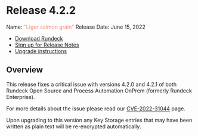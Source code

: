 # Release 4.2.2

Name: <span style="color: salmon"><span class="glyphicon glyphicon-grain"></span> "Liger salmon grain"</span>
Release Date: June 15, 2022

- [Download Rundeck](https://download.rundeck.com/)
- [Sign up for Release Notes](https://www.rundeck.com/release-notes-signup)
- [Upgrade instructions](/upgrading/)

## Overview

This release fixes a critical issue with versions 4.2.0 and 4.2.1 of both Rundeck Open Source and Process Automation OnPrem (formerly Rundeck Enterprise).

For more details about the issue please read our [CVE-2022-31044](/history/CVEs/CVE-2022-31044.md) page.

Upon upgrading to this version any Key Storage entries that may have been written as plain text will be re-encrypted automatically.
